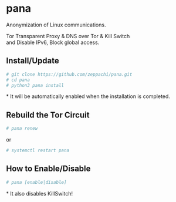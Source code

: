 # pana
Anonymization of Linux communications.  
  
Tor Transparent Proxy & DNS over Tor & Kill Switch  
and Disable IPv6, Block global access.

## Install/Update
```bash
# git clone https://github.com/zeppachi/pana.git
# cd pana
# python3 pana install
```
\* It will be automatically enabled when the installation is completed.
## Rebuild the Tor Circuit
```bash
# pana renew
```
or
```bash
# systemctl restart pana
```
## How to Enable/Disable
```bash
# pana [enable|disable]
```
\* It also disables KillSwitch!

